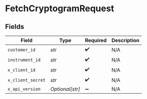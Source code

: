 # FetchCryptogramRequest


## Fields

| Field              | Type               | Required           | Description        |
| ------------------ | ------------------ | ------------------ | ------------------ |
| `customer_id`      | *str*              | :heavy_check_mark: | N/A                |
| `instrument_id`    | *str*              | :heavy_check_mark: | N/A                |
| `x_client_id`      | *str*              | :heavy_check_mark: | N/A                |
| `x_client_secret`  | *str*              | :heavy_check_mark: | N/A                |
| `x_api_version`    | *Optional[str]*    | :heavy_minus_sign: | N/A                |